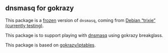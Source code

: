 ## dnsmasq for gokrazy

This package is a [frozen](https://github.com/gokrazy/freeze) version of
`dnsmasq`, coming from [Debian
“trixie” (currently testing)](https://www.debian.org/releases/trixie/).

This package is to support playing with [dnsmasq](https://thekelleys.org.uk/dnsmasq/doc.html) using gokrazy breakglass.

This package is based on [gokrazy/iptables](https://github.com/gokrazy/iptables).
